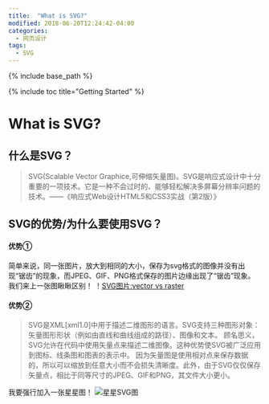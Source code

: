 ```yaml
---
title:  "What is SVG?"
modified: 2018-06-20T12:24:42-04:00
categories: 
  - 网页设计
tags:
  - SVG
---
```


 {% include base_path %}

 {% include toc title="Getting Started" %}

# What is SVG?
## 什么是SVG？
> SVG(Scalable Vector Graphice,可伸缩矢量图)。SVG是响应式设计中十分重要的一项技术。它是一种不会过时的、能够轻松解决多屏幕分辨率问题的技术。——《响应式Web设计HTML5和CSS3实战（第2版）》

## SVG的优势/为什么要使用SVG？
#### 优势①
简单来说，同一张图片，放大到相同的大小，保存为svg格式的图像并没有出现“锯齿”的现象，而JPEG、GIF、PNG格式保存的图片边缘出现了“锯齿”现象。
我们来上一张图瞅瞅区别！
！[SVG图片:vector vs raster](http://beyourowngraphicdesigner.co.uk/wp-content/uploads/2015/02/Vector-vs-Raster-25.png)
#### 优势②
> SVG是XML[xml1.0]中用于描述二维图形的语言。SVG支持三种图形对象：矢量图形形状（例如由直线和曲线组成的路径）、图像和文本。
  顾名思义，SVG允许在代码中使用矢量点来描述二维图像。这种优势使SVG被广泛应用到图标、线条图和图表的表示中。
 因为矢量图是使用相对点来保存数据的，所以可以缩放到任意大小而不会损失清晰度。此外，由于SVG仅仅保存矢量点，相比于同等尺寸的JPEG、GIF和PNG，其文件大小更小。

我要强行加入一张星星图！
![星星SVG图](/minimal-mistakes/images/Star.svg) 
